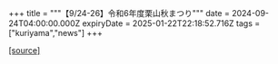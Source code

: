 +++
title = """【9/24-26】令和6年度栗山秋まつり"""
date = 2024-09-24T04:00:00.000Z
expiryDate = 2025-01-22T22:18:52.716Z
tags = ["kuriyama","news"]
+++


[[source]](https://www.town.kuriyama.hokkaido.jp/soshiki/53/28578.html)

